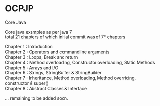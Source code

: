 # OCPJP
Core Java 

Core java examples as per java 7 <br/>
total 21 chapters of which initial commit was of 7* chapters

Chapter 1 : Introduction  <br/>
Chapter 2 : Operators and commandline arguments <br/>
Chapter 3 : Loops, Break and return <br/>
Chapter 4 : Method overloading, Constructor overloading, Static Methods  <br/>
Chapter 5 : Arrays and I/O <br/>
Chapter 6 : Strings, StringBuffer & StringBuilder <br/>
Chapter 7 : Inheritance, Method overloading, Method overriding, constructor & super() <br/>
Chapter 8 : Abstract Classes & Interface <br/>

... remaining to be added soon.
